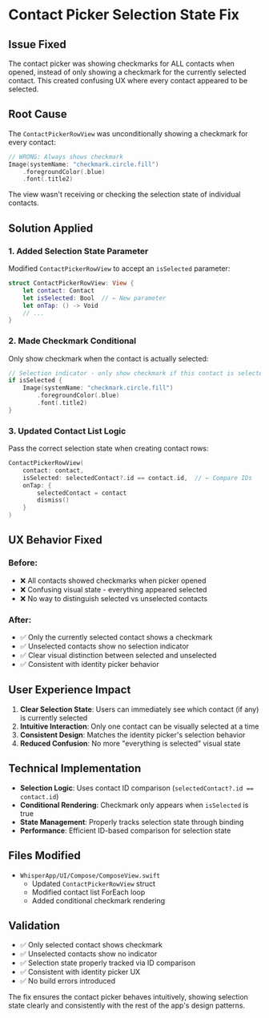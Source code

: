 # Contact Picker Selection State Fix

## Issue Fixed
The contact picker was showing checkmarks for ALL contacts when opened, instead of only showing a checkmark for the currently selected contact. This created confusing UX where every contact appeared to be selected.

## Root Cause
The `ContactPickerRowView` was unconditionally showing a checkmark for every contact:

```swift
// WRONG: Always shows checkmark
Image(systemName: "checkmark.circle.fill")
    .foregroundColor(.blue)
    .font(.title2)
```

The view wasn't receiving or checking the selection state of individual contacts.

## Solution Applied

### 1. Added Selection State Parameter
Modified `ContactPickerRowView` to accept an `isSelected` parameter:

```swift
struct ContactPickerRowView: View {
    let contact: Contact
    let isSelected: Bool  // ← New parameter
    let onTap: () -> Void
    // ...
}
```

### 2. Made Checkmark Conditional
Only show checkmark when the contact is actually selected:

```swift
// Selection indicator - only show checkmark if this contact is selected
if isSelected {
    Image(systemName: "checkmark.circle.fill")
        .foregroundColor(.blue)
        .font(.title2)
}
```

### 3. Updated Contact List Logic
Pass the correct selection state when creating contact rows:

```swift
ContactPickerRowView(
    contact: contact,
    isSelected: selectedContact?.id == contact.id,  // ← Compare IDs
    onTap: {
        selectedContact = contact
        dismiss()
    }
)
```

## UX Behavior Fixed

### Before:
- ❌ All contacts showed checkmarks when picker opened
- ❌ Confusing visual state - everything appeared selected
- ❌ No way to distinguish selected vs unselected contacts

### After:
- ✅ Only the currently selected contact shows a checkmark
- ✅ Unselected contacts show no selection indicator
- ✅ Clear visual distinction between selected and unselected
- ✅ Consistent with identity picker behavior

## User Experience Impact

1. **Clear Selection State**: Users can immediately see which contact (if any) is currently selected
2. **Intuitive Interaction**: Only one contact can be visually selected at a time
3. **Consistent Design**: Matches the identity picker's selection behavior
4. **Reduced Confusion**: No more "everything is selected" visual state

## Technical Implementation

- **Selection Logic**: Uses contact ID comparison (`selectedContact?.id == contact.id`)
- **Conditional Rendering**: Checkmark only appears when `isSelected` is true
- **State Management**: Properly tracks selection state through binding
- **Performance**: Efficient ID-based comparison for selection state

## Files Modified
- `WhisperApp/UI/Compose/ComposeView.swift`
  - Updated `ContactPickerRowView` struct
  - Modified contact list ForEach loop
  - Added conditional checkmark rendering

## Validation
- ✅ Only selected contact shows checkmark
- ✅ Unselected contacts show no indicator
- ✅ Selection state properly tracked via ID comparison
- ✅ Consistent with identity picker UX
- ✅ No build errors introduced

The fix ensures the contact picker behaves intuitively, showing selection state clearly and consistently with the rest of the app's design patterns.